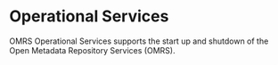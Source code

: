 <!-- SPDX-License-Identifier: Apache-2.0 -->

# Operational Services

OMRS Operational Services supports the start up and shutdown of the
Open Metadata Repository Services (OMRS).